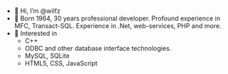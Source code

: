 - 👋 Hi, I’m @wilfz
- 👀 Born 1964, 30 years professional developer. Profound experience in MFC, Transact-SQL. Experience in .Net, web-services, PHP and more.
- 💞️ Interested in
     - C++
     - ODBC and other database interface technologies.
     - MySQL, SQLite
     - HTML5, CSS, JavaScript

<!---
- 🌱 I’m currently learning ...
- 💞️ I’m looking to collaborate on ...
- 📫 How to reach me ...
--->
<!---
wilfz/wilfz is a ✨ special ✨ repository because its `README.md` (this file) appears on your GitHub profile.
You can click the Preview link to take a look at your changes.
--->
